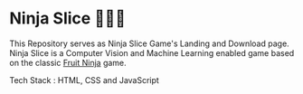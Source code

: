 # Ninja Slice 🥷🏻🍉
This Repository serves as Ninja Slice Game's Landing and Download page.
Ninja Slice is a Computer Vision and Machine Learning enabled game based on the classic [Fruit Ninja](https://www.halfbrick.com/games/fruit-ninja) game.

Tech Stack : HTML, CSS and JavaScript
